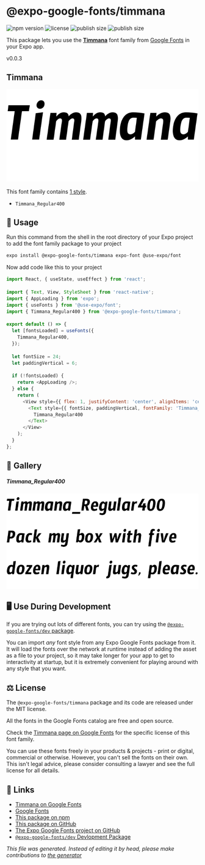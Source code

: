 # @expo-google-fonts/timmana

![npm version](https://flat.badgen.net/npm/v/@expo-google-fonts/timmana)
![license](https://flat.badgen.net/github/license/expo/google-fonts)
![publish size](https://flat.badgen.net/packagephobia/install/@expo-google-fonts/timmana)
![publish size](https://flat.badgen.net/packagephobia/publish/@expo-google-fonts/timmana)

This package lets you use the [**Timmana**](https://fonts.google.com/specimen/Timmana) font family from [Google Fonts](https://fonts.google.com/) in your Expo app.

v0.0.3

## Timmana

![Timmana](./font-family.png)

This font family contains [1 style](#gallery).

- `Timmana_Regular400`

## 🔡 Usage

Run this command from the shell in the root directory of your Expo project to add the font family package to your project
```sh
expo install @expo-google-fonts/timmana expo-font @use-expo/font
```

Now add code like this to your project
```js
import React, { useState, useEffect } from 'react';

import { Text, View, StyleSheet } from 'react-native';
import { AppLoading } from 'expo';
import { useFonts } from '@use-expo/font';
import { Timmana_Regular400 } from '@expo-google-fonts/timmana';

export default () => {
  let [fontsLoaded] = useFonts({
    Timmana_Regular400,
  });

  let fontSize = 24;
  let paddingVertical = 6;

  if (!fontsLoaded) {
    return <AppLoading />;
  } else {
    return (
      <View style={{ flex: 1, justifyContent: 'center', alignItems: 'center' }}>
        <Text style={{ fontSize, paddingVertical, fontFamily: 'Timmana_Regular400' }}>
          Timmana_Regular400
        </Text>
      </View>
    );
  }
};

```

## 📖 Gallery

##### Timmana_Regular400
![Timmana_Regular400](./6cf943319390cff3797ae7f9cf411dc8a14a739df02bdb952ae54284aaf15b01.ttf.png)


## 🖥️ Use During Development

If you are trying out lots of different fonts, you can try using the [`@expo-google-fonts/dev` package](https://github.com/expo/google-fonts/tree/master/font-packages/dev#readme).

You can import *any* font style from any Expo Google Fonts package from it. It will load the fonts
over the network at runtime instead of adding the asset as a file to your project, so it may take longer
for your app to get to interactivity at startup, but it is extremely convenient
for playing around with any style that you want.

## ⚖️ License

The `@expo-google-fonts/timmana` package and its code are released under the MIT license.

All the fonts in the Google Fonts catalog are free and open source.

Check the [Timmana page on Google Fonts](https://fonts.google.com/specimen/Timmana) for the specific license of this font family.

You can use these fonts freely in your products & projects - print or digital, commercial or otherwise. However, you can't sell the fonts on their own. This isn't legal advice, please consider consulting a lawyer and see the full license for all details.

## 🔗 Links

- [Timmana on Google Fonts](https://fonts.google.com/specimen/Timmana)
- [Google Fonts](https://fonts.google.com/)
- [This package on npm](https://www.npmjs.com/package/@expo-google-fonts/timmana)
- [This package on GitHub](https://github.com/expo/google-fonts/tree/master/font-packages/timmana)
- [The Expo Google Fonts project on GitHub](https://github.com/expo/google-fonts)
- [`@expo-google-fonts/dev` Devlopment Package](https://github.com/expo/google-fonts/tree/master/font-packages/dev)


*This file was generated. Instead of editing it by head, please make contributions to [the generator](https://github.com/expo/google-fonts/tree/master/packages/generator)*
